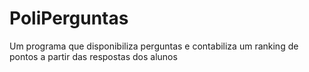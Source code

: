 # PoliPerguntas
Um programa que disponibiliza perguntas e contabiliza um ranking de pontos a partir das respostas dos alunos
